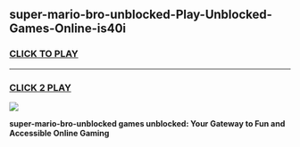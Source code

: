 
## super-mario-bro-unblocked-Play-Unblocked-Games-Online-is40i
<h3>
<a href="https://premium76.site?title=super-mario-bro-unblocked&ref=25A">CLICK TO PLAY</a></h3>
<hr>

<h3>
<a href="https://premium76.site?title=super-mario-bro-unblocked&ref=25A">CLICK 2 PLAY</a>
  
</h3>

<a href="https://premium76.site?title=super-mario-bro-unblocked&ref=25A"><img src="https://clearcache.store/games.png"></a>


**super-mario-bro-unblocked games unblocked: Your Gateway to Fun and Accessible Online Gaming**
